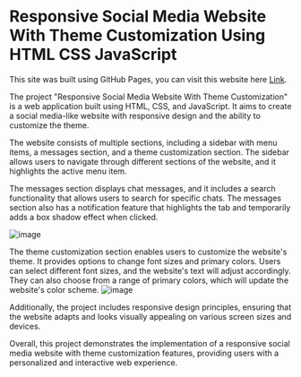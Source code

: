 # Responsive Social Media Website With Theme Customization Using HTML CSS JavaScript

This site was built using GitHub Pages, you can visit this website here [Link](https://pranav-nani.github.io/Responsive-Social-Media-Website-With-Theme-Customization-Using-HTML-CSS-JavaScript/).


The project "Responsive Social Media Website With Theme Customization" is a web application built using HTML, CSS, and JavaScript. It aims to create a social media-like website with responsive design and the ability to customize the theme.

The website consists of multiple sections, including a sidebar with menu items, a messages section, and a theme customization section. The sidebar allows users to navigate through different sections of the website, and it highlights the active menu item.

The messages section displays chat messages, and it includes a search functionality that allows users to search for specific chats. The messages section also has a notification feature that highlights the tab and temporarily adds a box shadow effect when clicked.

![image](https://github.com/pranav-nani/Responsive-Social-Media-Website-With-Theme-Customization-Using-HTML-CSS-JavaScript/assets/88759848/5a71d0aa-ae56-43ae-bc97-fcfd71f9c4fb)


The theme customization section enables users to customize the website's theme. It provides options to change font sizes and primary colors. Users can select different font sizes, and the website's text will adjust accordingly. They can also choose from a range of primary colors, which will update the website's color scheme.
![image](https://github.com/pranav-nani/Responsive-Social-Media-Website-With-Theme-Customization-Using-HTML-CSS-JavaScript/assets/88759848/281897fd-8854-4ab1-86bd-b9f0f64bfb9e)


Additionally, the project includes responsive design principles, ensuring that the website adapts and looks visually appealing on various screen sizes and devices.

Overall, this project demonstrates the implementation of a responsive social media website with theme customization features, providing users with a personalized and interactive web experience.
